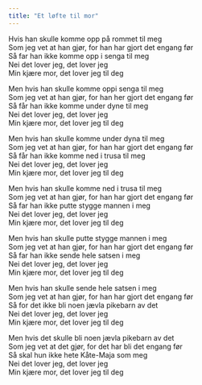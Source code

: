 ```yaml
---
title: "Et løfte til mor"
---
```


Hvis han skulle komme opp på rommet til meg  
Som jeg vet at han gjør, for han har gjort det engang før  
Så far han ikke komme opp i senga til meg  
Nei det lover jeg, det lover jeg  
Min kjære mor, det lover jeg til deg

Men hvis han skulle komme oppi senga til meg  
Som jeg vet at han gjør, for han her gjort det engang før  
Så får han ikke komme under dyne til meg  
Nei det lover jeg, det lover jeg  
Min kjære mor, det lover jeg til deg

Men hvis han skulle komme under dyna til meg  
Som jeg vet at han gjør, for han har gjort det engang før  
Så får han ikke komme ned i trusa til meg  
Nei det lover jeg, det lover jeg  
Min kjære mor, det lover jeg til deg

Men hvis han skulle komme ned i trusa til meg  
Som jeg vet at han gjør, for han har gjort det engang før  
Så far han ikke putte stygge mannen i meg  
Nei det lover jeg, det lover jeg  
Min kjære mor, det lover jeg til deg

Men hvis han skulle putte stygge mannen i meg  
Som jeg vet at han gjør, for han har gjort det engang før  
Så far han ikke sende hele satsen i meg  
Nei det lover jeg, det lover jeg  
Min kjære mor, det lover jeg til deg

Men hvis han skulle sende hele satsen i meg  
Som jeg vet at han gjør, for han har gjort det engang før  
Så for det ikke bli noen jævla pikebarn av det  
Nei det lover jeg, det lover jeg  
Min kjære mor, det lover jeg til deg

Men hvis det skulle bli noen jævla pikebarn av det  
Som jeg vet at det gjør, for det har bli det engang før  
Så skal hun ikke hete Kåte-Maja som meg  
Nei det lover jeg, det lover jeg  
Min kjære mor, det lover jeg til deg